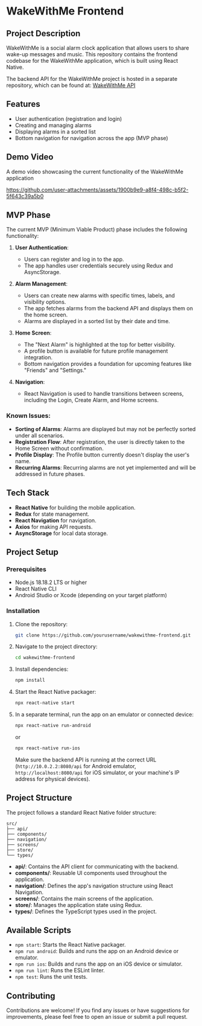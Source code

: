 # WakeWithMe Frontend

## Project Description
WakeWithMe is a social alarm clock application that allows users to share wake-up messages and music. This repository contains the frontend codebase for the WakeWithMe application, which is built using React Native.

The backend API for the WakeWithMe project is hosted in a separate repository, which can be found at: [WakeWithMe API](https://github.com/csabamarton/wakewithme-api)

## Features
- User authentication (registration and login)
- Creating and managing alarms
- Displaying alarms in a sorted list
- Bottom navigation for navigation across the app (MVP phase)

## Demo Video
A demo video showcasing the current functionality of the WakeWithMe application 

https://github.com/user-attachments/assets/1900b9e9-a8f4-498c-b5f2-5f643c39a5b0



## MVP Phase
The current MVP (Minimum Viable Product) phase includes the following functionality:
1. **User Authentication**:
   - Users can register and log in to the app.
   - The app handles user credentials securely using Redux and AsyncStorage.

2. **Alarm Management**:
   - Users can create new alarms with specific times, labels, and visibility options.
   - The app fetches alarms from the backend API and displays them on the home screen.
   - Alarms are displayed in a sorted list by their date and time.

3. **Home Screen**:
   - The "Next Alarm" is highlighted at the top for better visibility.
   - A profile button is available for future profile management integration.
   - Bottom navigation provides a foundation for upcoming features like "Friends" and "Settings."

4. **Navigation**:
   - React Navigation is used to handle transitions between screens, including the Login, Create Alarm, and Home screens.

### Known Issues:
- **Sorting of Alarms**: Alarms are displayed but may not be perfectly sorted under all scenarios.
- **Registration Flow**: After registration, the user is directly taken to the Home Screen without confirmation.
- **Profile Display**: The Profile button currently doesn't display the user's name.
- **Recurring Alarms**: Recurring alarms are not yet implemented and will be addressed in future phases.

## Tech Stack
- **React Native** for building the mobile application.
- **Redux** for state management.
- **React Navigation** for navigation.
- **Axios** for making API requests.
- **AsyncStorage** for local data storage.

## Project Setup

### Prerequisites
- Node.js 18.18.2 LTS or higher
- React Native CLI
- Android Studio or Xcode (depending on your target platform)

### Installation
1. Clone the repository:
   ```bash
   git clone https://github.com/yourusername/wakewithme-frontend.git
   ```

2. Navigate to the project directory:
   ```bash
   cd wakewithme-frontend
   ```

3. Install dependencies:
   ```bash
   npm install
   ```

4. Start the React Native packager:
   ```bash
   npx react-native start
   ```

5. In a separate terminal, run the app on an emulator or connected device:
   ```bash
   npx react-native run-android
   ```
   or
   ```bash
   npx react-native run-ios
   ```

   Make sure the backend API is running at the correct URL (`http://10.0.2.2:8080/api` for Android emulator, `http://localhost:8080/api` for iOS simulator, or your machine's IP address for physical devices).

## Project Structure
The project follows a standard React Native folder structure:
```
src/
├── api/
├── components/
├── navigation/
├── screens/
├── store/
└── types/
```

- **api/**: Contains the API client for communicating with the backend.
- **components/**: Reusable UI components used throughout the application.
- **navigation/**: Defines the app's navigation structure using React Navigation.
- **screens/**: Contains the main screens of the application.
- **store/**: Manages the application state using Redux.
- **types/**: Defines the TypeScript types used in the project.

## Available Scripts
- `npm start`: Starts the React Native packager.
- `npm run android`: Builds and runs the app on an Android device or emulator.
- `npm run ios`: Builds and runs the app on an iOS device or simulator.
- `npm run lint`: Runs the ESLint linter.
- `npm test`: Runs the unit tests.

## Contributing
Contributions are welcome! If you find any issues or have suggestions for improvements, please feel free to open an issue or submit a pull request.
